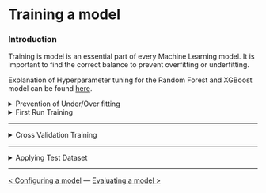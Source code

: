 # Training a model

### Introduction

Training is model is an essential part of every Machine Learning model. It is important to find the correct balance to prevent overfitting or underfitting. 

Explanation of Hyperparameter tuning for the Random Forest and XGBoost model can be found [here](configuring_a_model.md).

<details><summary>Prevention of Under/Over fitting</summary>

Throughout the implementation of the MET prediction model we've encountered multiple obstacles. 

<details><summary>Removing Irrelevent Features</summary>

Removing Irrelevent or high correlating features was also used to prevent overfitting. Take the feature Body Mass Index (BMI) for example. This feature was created from the length and weight of the respondent. After analyzing the feature correlation heatmap I found that weight had a very high correlation with BMI. I decided to pick either length and weight or BMI. The final decision was to remove BMI as a feature.

<details><summary>Feature Correlation Heatmap</summary>

![](../Images/predictive-analysis/heatmap-walking-prediction.PNG)

</details> 

</details>

<details><summary>Creating Relevent Features</summary>

text

</details>

<details><summary>Removing Noise </summary>

The noise for the MET prediction models were usually respondents who weren't able to perform the lab activities according to the rest of the respondents. For example: 70+ year old respondents that could not complete the activities for the given time were excluded from the experiment. This has been agreed in consulation with Annemieke van Leuten and John Bolte from Centraal Bureau of Statistiek (CBS). 

</details>

---

</details>

<details><summary>First Run Training</summary>

text

</details>

---

<details><summary>Cross Validation Training</summary>

text

</details>

---

<details><summary>Applying Test Dataset</summary>

text

</details>

---

[<  Configuring a model](configuring_a_model.md) — [Evaluating a model >](evaluating_a_model.md) 